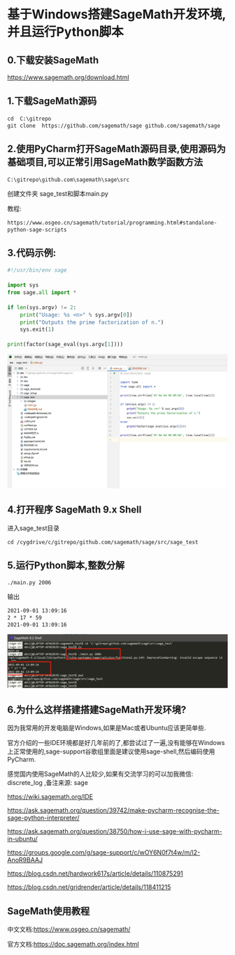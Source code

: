 # 基于Windows搭建SageMath开发环境,并且运行Python脚本

## 0.下载安装SageMath

https://www.sagemath.org/download.html

## 1.下载SageMath源码
```
cd  C:\gitrepo
git clone  https://github.com/sagemath/sage github.com/sagemath/sage
```
## 2.使用PyCharm打开SageMath源码目录,使用源码为基础项目,可以正常引用SageMath数学函数方法
```
C:\gitrepo\github.com\sagemath\sage\src
```
创建文件夹 sage_test和脚本main.py

教程:
```
https://www.osgeo.cn/sagemath/tutorial/programming.html#standalone-python-sage-scripts
```

## 3.代码示例:
```python
#!/usr/bin/env sage

import sys
from sage.all import *

if len(sys.argv) != 2:
    print("Usage: %s <n>" % sys.argv[0])
    print("Outputs the prime factorization of n.")
    sys.exit(1)

print(factor(sage_eval(sys.argv[1])))

```
![](images/sage_test.png)

## 4.打开程序 SageMath 9.x Shell

进入sage_test目录

```shell
cd /cygdrive/c/gitrepo/github.com/sagemath/sage/src/sage_test
```

## 5.运行Python脚本,整数分解

```shell
./main.py 2006
```

输出

```
2021-09-01 13:09:16
2 * 17 * 59
2021-09-01 13:09:16
```

![](images/sage_shell.png)


## 6.为什么这样搭建搭建SageMath开发环境?

因为我常用的开发电脑是Windows,如果是Mac或者Ubuntu应该更简单些.

官方介绍的一些IDE环境都是好几年前的了,都尝试过了一遍,没有能够在Windows上正常使用的,sage-support谷歌组里面是建议使用sage-shell,然后编码使用PyCharm.

感觉国内使用SageMath的人比较少,如果有交流学习的可以加我微信: discrete_log ,备注来源: sage

https://wiki.sagemath.org/IDE

https://ask.sagemath.org/question/39742/make-pycharm-recognise-the-sage-python-interpreter/

https://ask.sagemath.org/question/38750/how-i-use-sage-with-pycharm-in-ubuntu/

https://groups.google.com/g/sage-support/c/wOY6N0f7t4w/m/I2-AnoR9BAAJ

https://blog.csdn.net/hardwork617s/article/details/110875291

https://blog.csdn.net/gridrender/article/details/118411215


## SageMath使用教程

中文文档:https://www.osgeo.cn/sagemath/

官方文档:https://doc.sagemath.org/index.html